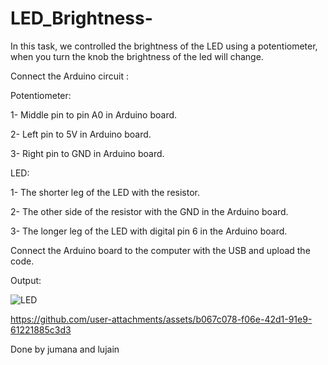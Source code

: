 # LED_Brightness-

In this task, we controlled the brightness of the LED using a potentiometer, when you turn the knob the brightness of the led will change.

Connect the Arduino circuit :

Potentiometer:

1- Middle pin to pin A0 in Arduino board.

2- Left pin to 5V in Arduino board.

3- Right pin to GND in Arduino board.

LED:

1- The shorter leg of the LED with the resistor.

2- The other side of the resistor with the GND in the Arduino board.

3- The longer leg of the LED with digital pin 6 in the Arduino board.

Connect the Arduino board to the computer with the USB and upload the code.

Output:

![LED](https://github.com/user-attachments/assets/6b98fc87-0bff-41ee-9e57-b7376f45c198)

https://github.com/user-attachments/assets/b067c078-f06e-42d1-91e9-61221885c3d3


Done by jumana and lujain
